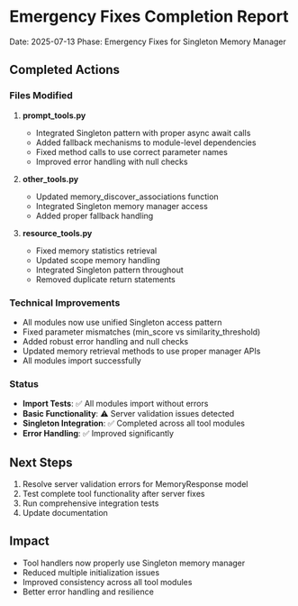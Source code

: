 # Emergency Fixes Completion Report
Date: 2025-07-13
Phase: Emergency Fixes for Singleton Memory Manager

## Completed Actions

### Files Modified
1. **prompt_tools.py**
   - Integrated Singleton pattern with proper async await calls
   - Added fallback mechanisms to module-level dependencies
   - Fixed method calls to use correct parameter names
   - Improved error handling with null checks

2. **other_tools.py**
   - Updated memory_discover_associations function
   - Integrated Singleton memory manager access
   - Added proper fallback handling

3. **resource_tools.py**
   - Fixed memory statistics retrieval
   - Updated scope memory handling
   - Integrated Singleton pattern throughout
   - Removed duplicate return statements

### Technical Improvements
- All modules now use unified Singleton access pattern
- Fixed parameter mismatches (min_score vs similarity_threshold)
- Added robust error handling and null checks
- Updated memory retrieval methods to use proper manager APIs
- All modules import successfully

### Status
- **Import Tests**: ✅ All modules import without errors
- **Basic Functionality**: ⚠️ Server validation issues detected
- **Singleton Integration**: ✅ Completed across all tool modules
- **Error Handling**: ✅ Improved significantly

## Next Steps
1. Resolve server validation errors for MemoryResponse model
2. Test complete tool functionality after server fixes
3. Run comprehensive integration tests
4. Update documentation

## Impact
- Tool handlers now properly use Singleton memory manager
- Reduced multiple initialization issues
- Improved consistency across all tool modules
- Better error handling and resilience
